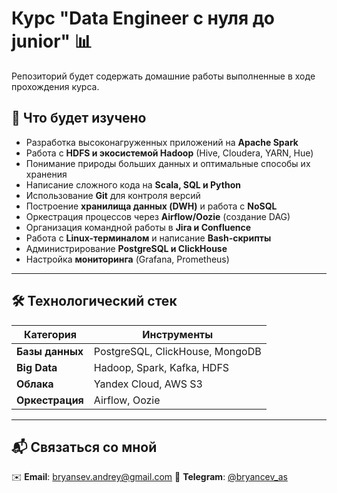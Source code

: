 # Курс "Data Engineer с нуля до junior" 📊

Репозиторий будет содержать домашние работы выполненные в ходе прохождения курса.

## 🎯 Что будет изучено

- Разработка высоконагруженных приложений на **Apache Spark**
- Работа с **HDFS и экосистемой Hadoop** (Hive, Cloudera, YARN, Hue)
- Понимание природы больших данных и оптимальные способы их хранения
- Написание сложного кода на **Scala, SQL и Python**
- Использование **Git** для контроля версий
- Построение **хранилища данных (DWH)** и работа с **NoSQL**
- Оркестрация процессов через **Airflow/Oozie** (создание DAG)
- Организация командной работы в **Jira и Confluence**
- Работа с **Linux-терминалом** и написание **Bash-скрипты**
- Администрирование **PostgreSQL и ClickHouse**
- Настройка **мониторинга** (Grafana, Prometheus)

---

## 🛠️ Технологический стек

| Категория       | Инструменты                      |
|-----------------|----------------------------------|
| **Базы данных** | PostgreSQL, ClickHouse, MongoDB  |
| **Big Data**    | Hadoop, Spark, Kafka, HDFS       |
| **Облака**      | Yandex Cloud, AWS S3             |
| **Оркестрация** | Airflow, Oozie                   |

---

## 📬 Связаться со мной

✉️ **Email**: [bryansev.andrey@gmail.com](mailto:bryansev.andrey@gmail.com)
💬 **Telegram**: [@bryancev_as](https://t.me/bryancev_as)